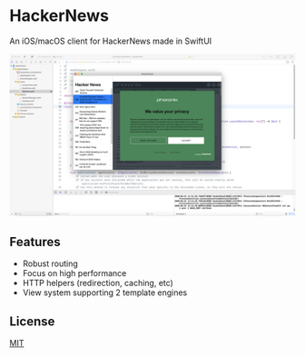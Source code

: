 # HackerNews

  An iOS/macOS client for HackerNews made in SwiftUI

![](Documentation/preview.png)

## Features

  * Robust routing
  * Focus on high performance
  * HTTP helpers (redirection, caching, etc)
  * View system supporting 2 template engines


## License

  [MIT](LICENSE)

